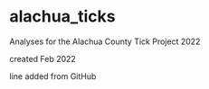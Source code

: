 # alachua_ticks
Analyses for the Alachua County Tick Project 2022

created Feb 2022

line added from GitHub
